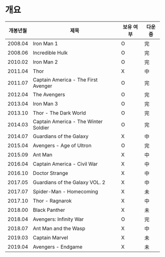 # 개요
|개봉년월|제목									|보유 여부|다운중 	| 
|-------|---------------------------------------|--------|----------|
|2008.04|Iron Man 1								|O       |完     	|
|2008.06|Incredible Hulk						|O       |完     	|
|2010.02|Iron Man 2								|O       |完     	|
|2011.04|Thor									|X       |中     	|
|2011.07|Captain America - The First Avenger    |O       |完     	|
|2012.04|The Avengers							|O       |完     	|
|2013.04|Iron Man 3 							|O		 |完     	|
|2013.10|Thor - The Dark World					|O       |完     	|
|2014.03|Captain America - The Winter Soldier   |O       |完     	|
|2014.07|Guardians of the Galaxy				|X       |中     	|
|2015.04|Avengers - Age of Ultron				|O       |完     	|
|2015.09|Ant Man								|X       |中     	|
|2016.04|Captain America - Civil War			|X       |中     	|
|2016.10|Doctor Strange							|X       |中     	|
|2017.05|Guardians of the Galaxy VOL. 2			|X       |中     	|
|2017.07|Spider-Man - Homecoming				|X       |未     	|
|2017.10|Thor - Ragnarok						|X       |中     	|
|2018.00|Black Panther							|X       |未     	|
|2018.04|Avengers: Infinity War					|O       |完     	|
|2018.07|Ant Man and the Wasp					|X       |中     	|
|2019.03|Captain Marvel							|X       |未     	|
|2019.04|Avengers - Endgame						|X       |未     	|
<!--stackedit_data:
eyJoaXN0b3J5IjpbMTc3MDQwODEzOSwxMTgxMDU3Mzg2LDExOD
E1MzY3MTQsLTE5ODM2MjA1ODksNzE3MDYzNDI5XX0=
-->